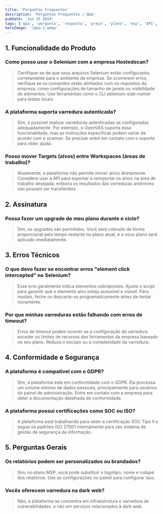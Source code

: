 ```yaml
---
title: 'Perguntas Frequentes'
description: 'Perguntas Frequentes / Q&A'
pubDate: 'Jun 25 2024'
tags: ['q&a', 'pergunta', 'resposta', 'preço', 'plano', 'msp', 'API', 'Selenium']
heroImage: '/q&a-1.webp'
---
```


## 1. Funcionalidade do Produto
### Como posso usar o Selenium com a empresa Hostedscan?

> Certifique-se de que seus arquivos Selenium estão configurados corretamente para o ambiente da empresa. Se ocorrerem erros, verifique se os comandos estão alinhados com os requisitos da empresa, como configurações de tamanho de janela ou visibilidade de elementos. Use ferramentas como o CLI selenium-side-runner para testes locais.

### A plataforma suporta varredura autenticada?

> Sim, é possível realizar varreduras autenticadas se configuradas adequadamente. Por exemplo, o OpenVAS suporta essa funcionalidade, mas as instruções específicas podem variar de acordo com o scanner. Se precisar entre em contato com o suporte para obter ajuda.

### Posso mover Targets (alvos) entre Workspaces (áreas de trabalho)?

> Atualmente, a plataforma não permite mover alvos diretamente. Considere usar a API para exportar e reimportar os alvos na área de trabalho desejada, embora os resultados das varreduras anteriores não possam ser transferidos.

## 2. Assinatura

### Posso fazer um upgrade do meu plano durante o ciclo?

> Sim, os upgrades são permitidos. Você será cobrado de forma proporcional pelo tempo restante no plano atual, e o novo plano será aplicado imediatamente.

## 3. Erros Técnicos
### O que devo fazer se encontrar erros "element click intercepted" no Selenium?

> Esse erro geralmente indica elementos sobrepostos. Ajuste o script para garantir que o elemento alvo esteja acessível e visível. Para modais, feche ou descarte-os programaticamente antes de tentar novamente.

### Por que minhas varreduras estão falhando com erros de timeout?

> Erros de timeout podem ocorrer se a configuração da varredura exceder os limites de recursos das ferramentas da empresa baseado no seu plano. Reduza o escopo ou a complexidade da varredura.

## 4. Conformidade e Segurança
### A plataforma é compatível com o GDPR?

> Sim, a plataforma está em conformidade com o GDPR. Ela processa um volume mínimo de dados pessoais, principalmente para usuários do painel de administração. Entre em contato com a empresa para obter a documentação detalhada de conformidade.

### A plataforma possui certificações como SOC ou ISO?

> A plataforma está trabalhando para obter a certificação SOC Tipo II e segue os padrões ISO 27001 internamente para seu sistema de gestão de segurança da informação.

## 5. Perguntas Gerais
### Os relatórios podem ser personalizados ou brandados?

> Sim, no plano MSP, você pode substituir o logotipo, nome e rodapé dos relatórios. Use as configurações no painel para configurar isso.

### Vocês oferecem varredura na dark web?

> Não, a plataforma se concentra em infraestrutura e varredura de vulnerabilidades, e não em serviços relacionados à dark web.
